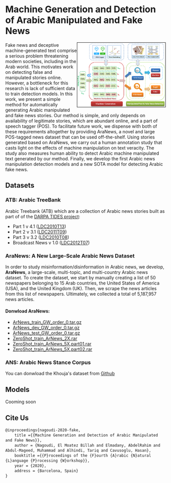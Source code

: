 # Machine Generation and Detection of Arabic Manipulated and Fake News
<img src="https://github.com/MachineGenration/machine_genration_WANLP2020/blob/master/System_Overview_5.png" width="55%" style="border: 1px solid black;" align="right"/>
Fake news and deceptive machine-generated text comprise a serious problem threatening modern societies, including in the Arab world. This motivates work on detecting false and manipulated stories online. However, a bottleneck for this research is lack of sufficient data to train detection models. In this work, we present a simple method for automatically generating Arabic manipulated and fake news stories. Our method is simple, and only depends on availability of legitimate stories, which are abundant online, and a part of speech tagger (POS). To facilitate future work, we dispense with both of these requirements altogether by providing AraNews, a novel and large POS-tagged news dataset that can be used off-the-shelf. Using stories generated based on AraNews, we carry out a human annotation study that casts light on the effects of machine manipulation on text veracity. The study also measures human ability to detect Arabic machine manipulated text generated by our method. Finally, we develop the first Arabic news manipulation detection models and a new SOTA model for detecting Arabic fake news.

## Datasets

### ATB: Arabic TreeBank

Arabic Treebank (ATB) which are a collection of Arabic news stories built as part of   of the [DARPA TIDES project](https://www.ldc.upenn.edu/collaborations/past-projects):
 - Part 1 v 4.1 ([LDC2010T13](https://catalog.ldc.upenn.edu/LDC2010T13))
 - Part 2 v 3.1 ([LDC2011T09](https://catalog.ldc.upenn.edu/LDC2011T09))
 - Part 3 v 3.2 ([LDC2010T08](https://catalog.ldc.upenn.edu/LDC2010T08))
 - Broadcast News v 1.0 ([LDC2012T07](https://catalog.ldc.upenn.edu/LDC2012T07))
 
### AraNews: A New Large-Scale Arabic News Dataset

In order to study misinformation/disinformation in Arabic news, we develop, **AraNews**, a large-scale, multi-topic, and  multi-country Arabic news dataset. To create the dataset, we start by manually creating a list of 50 newspapers belonging to 15 Arab countries, the United States of America (USA), and the United Kingdom (UK). Then, we  scrape the news articles from this list of newspapers. Ultimately, we collected a total of  5,187,957 news articles.

#### Donwload AraNews:
  - [ArNews_train_GW_order_0.tar.gz](https://github.com/UBC-NLP/Arabic_Fake_News_Detection/blob/main/ArNews_train_GW_order_0.tar.gz)
  - [ArNews_dev_GW_order_0.tar.gz](https://github.com/UBC-NLP/Arabic_Fake_News_Detection/blob/main/ArNews_dev_GW_order_0.tar.gz)
  - [ArNews_test_GW_order_0.tar.gz](https://github.com/UBC-NLP/Arabic_Fake_News_Detection/blob/main/ArNews_test_GW_order_0.tar.gz)
  - [ZeroShot_train_ArNews_2X.rar](https://github.com/UBC-NLP/Arabic_Fake_News_Detection/blob/main/ZeroShot_train_ArNews_2X.rar)
  - [ZeroShot_train_ArNews_5X.part01.rar](https://github.com/UBC-NLP/Arabic_Fake_News_Detection/blob/main/ZeroShot_train_ArNews_5X.part01.rar)
  - [ZeroShot_train_ArNews_5X.part02.rar](https://github.com/UBC-NLP/Arabic_Fake_News_Detection/blob/main/ZeroShot_train_ArNews_5X.part02.rar)
  
### ANS: Arabic News Stance Corpus 
You can donwload the Khouja's dataset from [Github](https://github.com/latynt/ans)

## Models
Cooming soon
## Cite Us
```
@inproceedings{nagoudi-2020-fake,
    title ={{Machine Generation and Detection of Arabic Manipulated and Fake News}},
    author = {Nagoudi, El Moatez Billah and Elmadany, AbdelRahim and Abdul-Mageed, Muhammad and Alhindi, Tariq and Cavusoglu, Hasan},
    booktitle ={{P}roceedings of the {F}ourth {A}rabic {N}atural {L}anguage {P}rocessing {W}orkshop}},
    year = {2020},
    address = {Barcelona, Spain}
}
```
